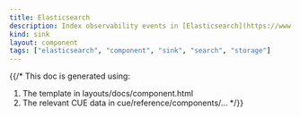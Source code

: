 ```yaml
---
title: Elasticsearch
description: Index observability events in [Elasticsearch](https://www.elastic.co/elasticsearch)
kind: sink
layout: component
tags: ["elasticsearch", "component", "sink", "search", "storage"]
---
```


{{/*
This doc is generated using:

1. The template in layouts/docs/component.html
2. The relevant CUE data in cue/reference/components/...
*/}}
